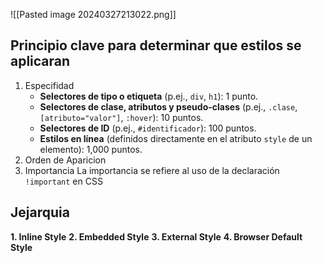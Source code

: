 ![[Pasted image 20240327213022.png]]

## Principio clave para determinar que estilos se aplicaran 

1. Especifidad
	- **Selectores de tipo o etiqueta** (p.ej., `div`, `h1`): 1 punto.
	- **Selectores de clase, atributos y pseudo-clases** (p.ej., `.clase`, `[atributo="valor"]`, `:hover`): 10 puntos.
	- **Selectores de ID** (p.ej., `#identificador`): 100 puntos.
	- **Estilos en línea** (definidos directamente en el atributo `style` de un elemento): 1,000 puntos.
2. Orden de Aparicion 
3. Importancia
	La importancia se refiere al uso de la declaración `!important` en CSS

## Jejarquia 

**1. Inline Style**
**2. Embedded Style**
**3. External Style**
**4. Browser Default Style**


